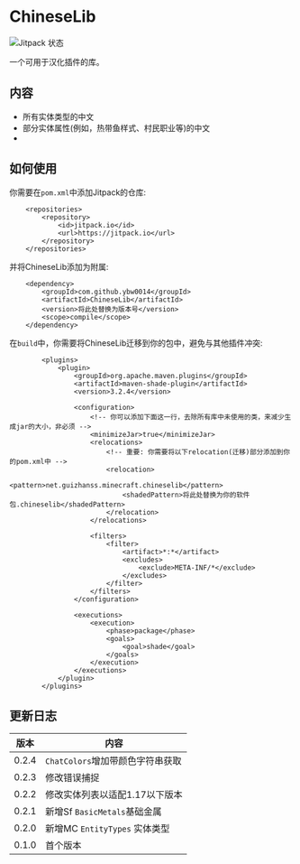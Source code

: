 # ChineseLib

![Jitpack 状态](https://jitpack.io/v/ybw0014/ChineseLib.svg)

一个可用于汉化插件的库。

## 内容

* 所有实体类型的中文
* 部分实体属性(例如，热带鱼样式、村民职业等)的中文
* 

## 如何使用

你需要在`pom.xml`中添加Jitpack的仓库:

```
    <repositories>
        <repository>
            <id>jitpack.io</id>
            <url>https://jitpack.io</url>
        </repository>
    </repositories>
```

并将ChineseLib添加为附属:

```
    <dependency>
        <groupId>com.github.ybw0014</groupId>
        <artifactId>ChineseLib</artifactId>
        <version>将此处替换为版本号</version>
        <scope>compile</scope>
    </dependency>
```

在`build`中，你需要将ChineseLib迁移到你的包中，避免与其他插件冲突:

```
        <plugins>
            <plugin>
                <groupId>org.apache.maven.plugins</groupId>
                <artifactId>maven-shade-plugin</artifactId>
                <version>3.2.4</version>

                <configuration>
                    <!-- 你可以添加下面这一行，去除所有库中未使用的类，来减少生成jar的大小，非必须 -->
                    <minimizeJar>true</minimizeJar>
                    <relocations>
                        <!-- 重要: 你需要将以下relocation(迁移)部分添加到你的pom.xml中 -->
                        <relocation>
                            <pattern>net.guizhanss.minecraft.chineselib</pattern>
                            <shadedPattern>将此处替换为你的软件包.chineselib</shadedPattern>
                        </relocation>
                    </relocations>

                    <filters>
                        <filter>
                            <artifact>*:*</artifact>
                            <excludes>
                                <exclude>META-INF/*</exclude>
                            </excludes>
                        </filter>
                    </filters>
                </configuration>

                <executions>
                    <execution>
                        <phase>package</phase>
                        <goals>
                            <goal>shade</goal>
                        </goals>
                    </execution>
                </executions>
            </plugin>
        </plugins>
```

## 更新日志

| 版本 | 内容 |
|---|---|
| 0.2.4 | `ChatColors`增加带颜色字符串获取 |
| 0.2.3 | 修改错误捕捉 |
| 0.2.2 | 修改实体列表以适配1.17以下版本 |
| 0.2.1 | 新增Sf `BasicMetals`基础金属 |
| 0.2.0 | 新增MC `EntityTypes` 实体类型 |
| 0.1.0 | 首个版本 |
